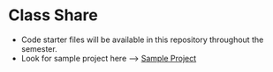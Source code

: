 # Class Share

- Code starter files will be available in this repository throughout the semester.
- Look for sample project here  -->   [Sample Project](https://github.com/psdbia/Class-Share/blob/main/Sample_Mart_Project_Template.ipynb)


